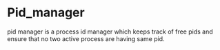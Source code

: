# Pid_manager
pid manager is a process id manager which keeps track of free pids and ensure that no two active process are having same pid.
